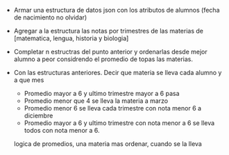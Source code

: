- Armar una estructura de datos json con los atributos de alumnos (fecha de nacimiento no olvidar)
- Agregar a la estructura las notas por trimestres de las materias de [matematica, lengua, historia y biologia]
- Completar n estructras del punto anterior y ordenarlas desde mejor alumno a peor considrendo el promedio de topas las materias.
- Con las estructuras anteriores. Decir que materia se lleva cada alumno y a que mes
    - Promedio mayor a 6 y ultimo trimestre mayor a 6 pasa
    - Promedio menor que 4 se lleva la materia a marzo
    - Promedio menor 6 se lleva cada trimestre con nota menor 6 a diciembre
    - Promedio mayor a 6 y ultimo trimestre con nota menor a 6 se lleva todos con nota menor a 6.

    logica de promedios, una materia mas ordenar, cuando se la lleva 


    <script>